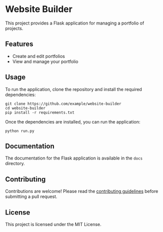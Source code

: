 # Website Builder

This project provides a Flask application for managing a portfolio of projects.

## Features

- Create and edit portfolios
- View and manage your portfolio

## Usage

To run the application, clone the repository and install the required dependencies:

```
git clone https://github.com/example/website-builder
cd website-builder
pip install -r requirements.txt
```

Once the dependencies are installed, you can run the application:

```
python run.py
```

## Documentation

The documentation for the Flask application is available in the `docs` directory.

## Contributing

Contributions are welcome! Please read the [contributing guidelines](CONTRIBUTING.md) before submitting a pull request.

## License

This project is licensed under the MIT License.
